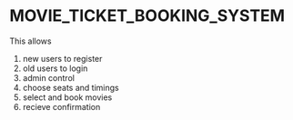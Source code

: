 # MOVIE_TICKET_BOOKING_SYSTEM
This allows 
<ol>
<li>new users to register</li>
<li>old users to login</li>
<li>admin control</li>
<li>choose seats and timings</li>
<li>select and book movies</li>
<li>recieve confirmation</li>
<ol>

